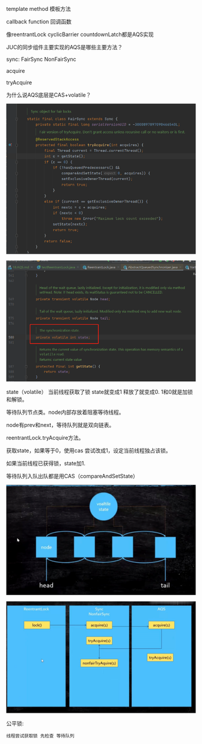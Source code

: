 template method 模板方法

callback function 回调函数

像reentrantLock cyclicBarrier countdownLatch都是AQS实现


JUC的同步组件主要实现的AQS是哪些主要方法？


sync: FairSync NonFairSync

acquire

tryAcquire

为什么说AQS底层是CAS+volatile？

![img_35.png](img/img_35.png)

![img_37.png](img/img_37.png)

state（volatile） 当前线程获取了锁 state就变成1 释放了就变成0.
1和0就是加锁和解锁。

等待队列节点类。node内部存放着阻塞等待线程。

node有prev和next，等待队列就是双向链表。

reentrantLock.tryAcquire方法。

获取state，如果等于0，使用cas 尝试改成1，设定当前线程独占该锁。

如果当前线程已获得锁，state加1.

等待队列入队出队都是用CAS（compareAndSetState）

![img_38.png](img/img_38.png)

![img_36.png](img/img_36.png)

公平锁:
    
    线程尝试获取锁 先检查 等待队列







